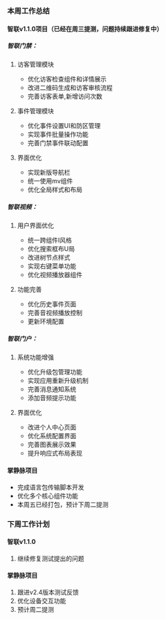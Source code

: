 ### 本周工作总结

#### 智联v1.1.0项目（已经在周三提测，问题持续跟进修复中）

##### 智联门禁：
1. 访客管理模块
   - 优化访客检查组件和详情展示
   - 改进二维码生成和访客审核流程
   - 完善访客表单,新增访问次数

2. 事件管理模块
   - 优化事件设置UI和防区管理
   - 实现事件批量操作功能
   - 完善门禁事件联动配置

3. 界面优化
   - 实现新版导航栏
   - 统一使用mv组件
   - 优化全局样式和布局

##### 智联视频：
1. 用户界面优化
   - 统一跨组件I风格
   - 优化搜索框布U局
   - 改进树节点样式
   - 实现右键菜单功能
   - 优化视频播放器组件

2. 功能完善
   - 优化历史事件页面
   - 完善音视频播放控制
   - 更新环境配置

##### 智联门户：
1. 系统功能增强
   - 优化升级包管理功能
   - 实现应用重新升级机制
   - 完善消息通知系统
   - 添加音频提示功能

2. 界面优化
   - 改进个人中心页面
   - 优化系统配置界面
   - 完善图表展示效果
   - 提升响应式布局表现

#### 掌静脉项目
- 完成语言包传输脚本开发
- 优化多个核心组件功能
- 本周五已经打包，预计下周二提测

### 下周工作计划

#### 智联v1.1.0
1. 继续修复测试提出的问题

#### 掌静脉项目
1. 跟进v2.4版本测试反馈
2. 优化设备交互功能
3. 预计周二提测


